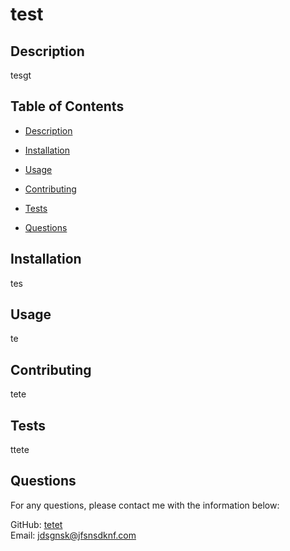 # test



## Description

tesgt

## Table of Contents

- [Description](#description)
- [Installation](#installation)
- [Usage](#usage)

- [Contributing](#contributing)
- [Tests](#tests)
- [Questions](#questions)

## Installation

tes

## Usage

te



## Contributing

tete

## Tests

ttete

## Questions

For any questions, please contact me with the information below:

GitHub: [tetet](https://github.com/tetet)  
Email: jdsgnsk@jfsnsdknf.com
